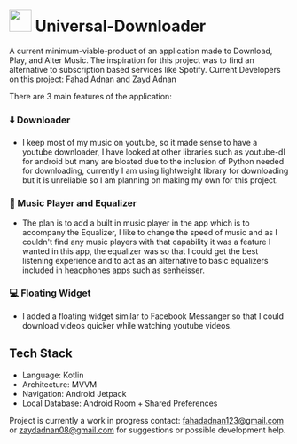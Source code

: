 #  <img height=40 src="https://user-images.githubusercontent.com/45888399/132067105-dbacdb39-f08f-4265-bbd2-451e724f7e0a.png"> Universal-Downloader
A current minimum-viable-product of an application made to Download, Play, and Alter Music. 
The inspiration for this project was to find an alternative to subscription based services like Spotify.
 Current Developers on this project: Fahad Adnan and Zayd Adnan

There are 3 main features of the application: 
### ⬇️ Downloader 
- I keep most of my music on youtube, so it made sense to have a youtube downloader, I have looked at other libraries such as youtube-dl for android but many are bloated due to the inclusion of Python needed for downloading, currently I am using lightweight library for downloading but it is unreliable so I am planning on making my own for this project.
### 🎵 Music Player and Equalizer 
- The plan is to add a built in music player in the app which is to accompany the Equalizer, I like to change the speed of music and as I couldn't find any music players with that capability it was a feature I wanted in this app, the equalizer was so that I could get the best listening experience and to act as an alternative to basic equalizers included in headphones apps such as senheisser. 
### 💻 Floating Widget 
- I added a floating widget similar to Facebook Messanger so that I could download videos quicker while watching youtube videos. 

## Tech Stack
- Language: Kotlin
- Architecture: MVVM
- Navigation: Android Jetpack
- Local Database: Android Room + Shared Preferences

Project is currently a work in progress contact: fahadadnan123@gmail.com or zaydadnan08@gmail.com for suggestions or possible development help. 
